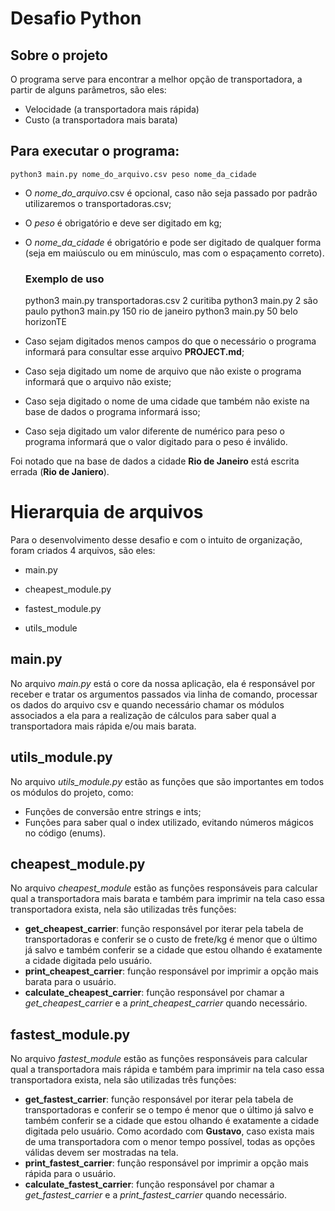 # Desafio Python

## Sobre o projeto

O programa serve para encontrar a melhor opção de transportadora, a partir de alguns parâmetros, são eles:

* Velocidade (a transportadora mais rápida)
* Custo (a transportadora mais barata)

## Para executar o programa:

    python3 main.py nome_do_arquivo.csv peso nome_da_cidade

* O *nome_do_arquivo*.csv é opcional, caso não seja passado por padrão utilizaremos o transportadoras.csv;

* O *peso* é obrigatório e deve ser digitado em kg;

* O *nome_da_cidade* é obrigatório e pode ser digitado de qualquer forma (seja em maiúsculo ou em minúsculo, mas com o espaçamento correto).

  ### Exemplo de uso

  	python3 main.py transportadoras.csv 2 curitiba
  	python3 main.py 2 são paulo
  	python3 main.py 150 rio de janeiro
  	python3 main.py 50 belo horizonTE

* Caso sejam digitados menos campos do que o necessário o programa informará para consultar esse arquivo **PROJECT.md**;

* Caso seja digitado um nome de arquivo que não existe o programa informará que o arquivo não existe;

* Caso seja digitado o nome de uma cidade que também não existe na base de dados o programa informará isso;

* Caso seja digitado um valor diferente de numérico para peso o programa informará que o valor digitado para o peso é inválido.

Foi notado que na base de dados a cidade **Rio de Janeiro** está escrita errada (**Rio de Janiero**).



# Hierarquia de arquivos

Para o desenvolvimento desse desafio e com o intuito de organização, foram criados 4 arquivos, são eles:

* main.py

* cheapest_module.py

* fastest_module.py

* utils_module

  

## main.py

No arquivo *main.py* está o core da nossa aplicação, ela é responsável por receber e tratar os argumentos passados via linha de comando, processar os dados do arquivo csv e quando necessário chamar os módulos associados a ela para a realização de cálculos para saber qual a transportadora mais rápida e/ou mais barata.



## utils_module.py

No arquivo *utils_module.py* estão as funções que são importantes em todos os módulos do projeto, como:

* Funções de conversão entre strings e ints;
* Funções para saber qual o index utilizado, evitando números mágicos no código (enums).



## cheapest_module.py

No arquivo *cheapest_module* estão as funções responsáveis para calcular qual a transportadora mais barata e também para imprimir na tela caso essa transportadora exista, nela são utilizadas três funções:

* **get_cheapest_carrier**: função responsável por iterar pela tabela de transportadoras e conferir se o custo de frete/kg é menor que o último já salvo e também conferir se a cidade que estou olhando é exatamente a cidade digitada pelo usuário.
* **print_cheapest_carrier**: função responsável por imprimir a opção mais barata para o usuário.
* **calculate_cheapest_carrier**: função responsável por chamar a *get_cheapest_carrier* e a *print_cheapest_carrier* quando necessário.

## fastest_module.py

No arquivo *fastest_module* estão as funções responsáveis para calcular qual a transportadora mais rápida e também para imprimir na tela caso essa transportadora exista, nela são utilizadas três funções:

* **get_fastest_carrier**: função responsável por iterar pela tabela de transportadoras e conferir se o tempo é menor que o último já salvo e também conferir se a cidade que estou olhando é exatamente a cidade digitada pelo usuário. Como acordado com **Gustavo**, caso exista mais de uma transportadora com o menor tempo possível, todas as opções válidas devem ser mostradas na tela.
* **print_fastest_carrier**: função responsável por imprimir a opção mais rápida para o usuário.
* **calculate_fastest_carrier**: função responsável por chamar a *get_fastest_carrier* e a *print_fastest_carrier* quando necessário.
